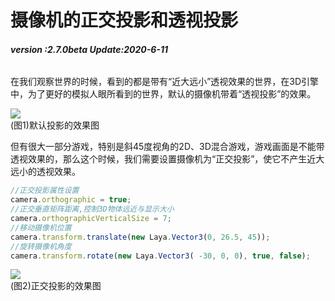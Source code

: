 # 摄像机的正交投影和透视投影

###### **version :2.7.0beta   Update:2020-6-11**

​	在我们观察世界的时候，看到的都是带有“近大远小”透视效果的世界，在3D引擎中，为了更好的模拟人眼所看到的世界，默认的摄像机带着“透视投影”的效果。

![](img/1.png)<br>(图1)默认投影的效果图

但有很大一部分游戏，特别是斜45度视角的2D、3D混合游戏，游戏画面是不能带透视效果的，那么这个时候，我们需要设置摄像机为“正交投影”，使它不产生近大远小的透视效果。

```typescript
//正交投影属性设置
camera.orthographic = true;
//正交垂直矩阵距离,控制3D物体远近与显示大小
camera.orthographicVerticalSize = 7;
//移动摄像机位置
camera.transform.translate(new Laya.Vector3(0, 26.5, 45));
//旋转摄像机角度
camera.transform.rotate(new Laya.Vector3( -30, 0, 0), true, false);
```

![](img/2.png)<br>(图2)正交投影的效果图

